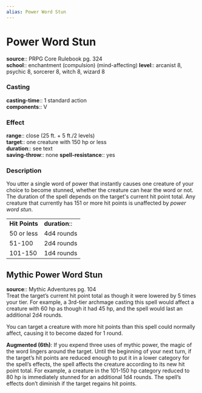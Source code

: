 ```yaml
---
alias: Power Word Stun
---
```


# Power Word Stun 

**source**:: PRPG Core Rulebook pg. 324  
**school**:: enchantment (compulsion) (mind-affecting)
**level**:: arcanist 8, psychic 8, sorcerer 8, witch 8, wizard 8

### Casting 

**casting-time**:: 1 standard action  
**components**:: V

### Effect 

**range**:: close (25 ft. + 5 ft./2 levels)  
**target**:: one creature with 150 hp or less  
**duration**:: see text  
**saving-throw**:: none
**spell-resistance**:: yes

### Description 

You utter a single word of power that instantly causes one creature of your choice to become stunned, whether the creature can hear the word or not. The duration of the spell depends on the target's current hit point total. Any creature that currently has 151 or more hit points is unaffected by *power word stun*.  
  

|                |              |
|----------------|--------------|
| **Hit Points** | **duration**:: |
| 50 or less     | 4d4 rounds   |
| 51-100         | 2d4 rounds   |
| 101-150        | 1d4 rounds   |

## Mythic Power Word Stun 

**source**:: Mythic Adventures pg. 104  
Treat the target’s current hit point total as though it were lowered by 5 times your tier. For example, a 3rd-tier archmage casting this spell would affect a creature with 60 hp as though it had 45 hp, and the spell would last an additional 2d4 rounds.  
  
You can target a creature with more hit points than this spell could normally affect, causing it to become dazed for 1 round.  
  
**Augmented (6th)**: If you expend three uses of mythic power, the magic of the word lingers around the target. Until the beginning of your next turn, if the target’s hit points are reduced enough to put it in a lower category for the spell’s effects, the spell affects the creature according to its new hit point total. For example, a creature in the 101-150 hp category reduced to 80 hp is immediately stunned for an additional 1d4 rounds. The spell’s effects don’t diminish if the target regains hit points.
